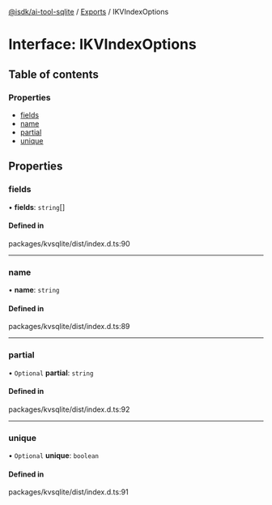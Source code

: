 [@isdk/ai-tool-sqlite](../README.md) / [Exports](../modules.md) / IKVIndexOptions

# Interface: IKVIndexOptions

## Table of contents

### Properties

- [fields](IKVIndexOptions.md#fields)
- [name](IKVIndexOptions.md#name)
- [partial](IKVIndexOptions.md#partial)
- [unique](IKVIndexOptions.md#unique)

## Properties

### fields

• **fields**: `string`[]

#### Defined in

packages/kvsqlite/dist/index.d.ts:90

___

### name

• **name**: `string`

#### Defined in

packages/kvsqlite/dist/index.d.ts:89

___

### partial

• `Optional` **partial**: `string`

#### Defined in

packages/kvsqlite/dist/index.d.ts:92

___

### unique

• `Optional` **unique**: `boolean`

#### Defined in

packages/kvsqlite/dist/index.d.ts:91
